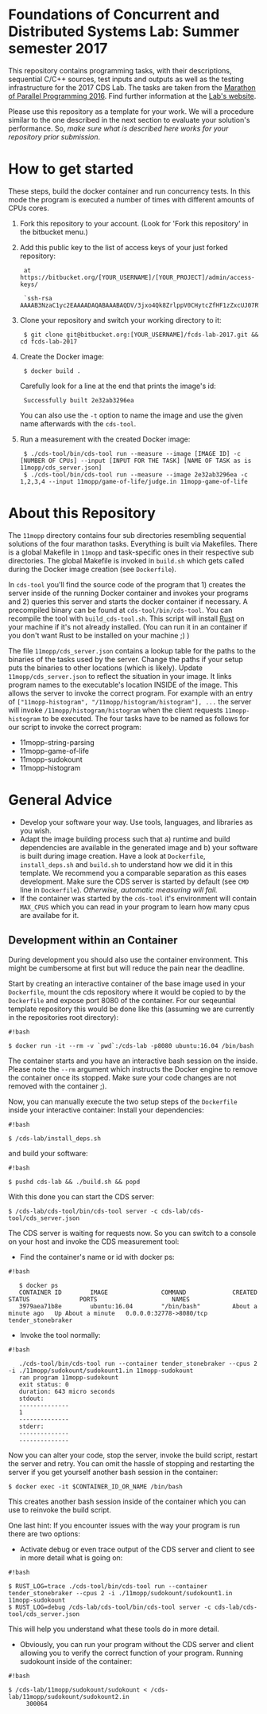 # Foundations of Concurrent and Distributed Systems Lab: Summer semester 2017 #

This repository contains programming tasks, with their descriptions, sequential C/C++ sources, test inputs and outputs as well as the testing infrastructure for the 2017 CDS Lab.
The tasks are taken from the [Marathon of Parallel Programming 2016](https://bitbucket.org/r0bcrane/fcds-lab-2017/src/b1a657cd5eacfcf7d6ede9a664c25d59989b7c99/Marathon%20of%20Parallel%20Programming%20problemset.pdf?at=master).
Find further information at the [Lab's website](https://tu-dresden.de/ing/informatik/sya/se/studium/labs-seminars/concurrent_and_distributed_systems_lab/summer-semester-2017/index).

Please use this repository as a template for your work.
We will a procedure similar to the one described in the next section to evaluate your solution's performance.
So, *make sure what is described here works for your repository prior submission*.

# How to get started #

These steps, build the docker container and run concurrency tests.
In this mode the program is executed a number of times with different amounts of CPUs cores.

1. Fork this repository to your account. (Look for 'Fork this repository' in the bitbucket menu.) 

1. Add this public key to the list of access keys of your just forked repository:

        at https://bitbucket.org/[YOUR_USERNAME]/[YOUR_PROJECT]/admin/access-keys/

        `ssh-rsa AAAAB3NzaC1yc2EAAAADAQABAAABAQDV/3jxo4Qk8ZrlppV0CHytcZfHF1zZxcUJ07RWqKVNax8AoCezkrBitZJyV8htVJ09jKZPw5b01L5ZSmrZZP5QFO4SXpF6OIId4D7zEOXxRw2DEEq0D4mQiWXaKLqRZYNd4NEHvbQAjqcXAVTEhYrrPPw2D5bTPSFBKuGN8qcU9xorQz4LUPQKdmp1ofGNw3etG8akAhj3V/hRUfenKlYL5dS+Ubgf9N4ZcTZVuo4PHfc2x2pfIQgnTixzgo6PcfY0yxGt1X8HML2EQRbZZnD7heDp6nYOqhXJSt5eLne5UsHiW2ojmLXHKS5TXYymMxHZCPXCySq6iT+4TDPymCjb`

1. Clone your repository and switch your working directory to it:

        $ git clone git@bitbucket.org:[YOUR_USERNAME]/fcds-lab-2017.git && cd fcds-lab-2017

2. Create the Docker image:

        $ docker build .

	Carefully look for a line at the end that prints the image's id:

        Successfully built 2e32ab3296ea

	You can also use the `-t` option to name the image and use the given name afterwards with the `cds-tool`.

3. Run a measurement with the created Docker image:

        $ ./cds-tool/bin/cds-tool run --measure --image [IMAGE ID] -c [NUMBER OF CPUs] --input [INPUT FOR THE TASK] [NAME OF TASK as is 11mopp/cds_server.json]
        $ ./cds-tool/bin/cds-tool run --measure --image 2e32ab3296ea -c 1,2,3,4 --input 11mopp/game-of-life/judge.in 11mopp-game-of-life

# About this Repository #

The `11mopp` directory contains four sub directories resembling sequential solutions of the four marathon tasks.
Everything is built via Makefiles. There is a global Makefile in `11mopp` and task-specific ones in their respective sub directories.
The global Makefile is invoked in `build.sh` which gets called during the Docker image creation (see `Dockerfile`).

In `cds-tool` you'll find the source code of the program that 1) creates the server inside of the running Docker container and invokes your programs and 2) queries this server and starts the docker container if necessary.
A precompiled binary can be found at `cds-tool/bin/cds-tool`. You can recompile the tool with `build_cds-tool.sh`. This script will install [Rust](https://www.rust-lang.org/) on your machine if it's not already installed. (You can run it in an container if you don't want Rust to be installed on your machine ;) )

The file `11mopp/cds_server.json` contains a lookup table for the paths to the binaries of the tasks used by the server.
Change the paths if your setup puts the binaries to other locations (which is likely).
Update `11mopp/cds_server.json` to reflect the situation in your image.
It links program names to the executable's location INSIDE of the image.
This allows the server to invoke the correct program.
For example with an entry of `["11mopp-histogram", "/11mopp/histogram/histogram"], ...` the
server will invoke `/11mopp/histogram/histogram` when the client requests `11mopp-histogram`
to be executed.
The four tasks have to be named as follows for our script to invoke the correct program:

* 11mopp-string-parsing
* 11mopp-game-of-life
* 11mopp-sudokount
* 11mopp-histogram

# General Advice #

* Develop your software your way. Use tools, languages, and libraries as you wish.
* Adapt the image building process such that
  a) runtime and build dependencies are available in the generated image and
  b) your software is built during image creation.
  Have a look at `Dockerfile`, `install_deps.sh` and `build.sh` to understand how we did it in this 
  template. We recommend you a comparable separation as this eases development.
  Make sure the CDS server is started by default (see `CMD` line in `Dockerfile`).
  *Otherwise, automatic measuring will fail.*
* If the container was started by the `cds-tool` it's environment will contain `MAX_CPUS` which you can read
  in your program to learn how many cpus are availabe for it.

## Development within an Container ##

During development you should also use the container environment.
This might be cumbersome at first but will reduce the pain near the deadline.

Start by creating an interactive container of the base image used in your `Dockerfile`, mount the
cds repository where it would be copied to by the `Dockerfile` and expose port 8080 of the container.
For our seqeuntial template repository this would be done like this (assuming we are currently
in the repositories root directory):


```
#!bash

$ docker run -it --rm -v `pwd`:/cds-lab -p8080 ubuntu:16.04 /bin/bash
```


The container starts and you have an interactive bash session on the inside. Please note the `--rm`
argument which instructs the Docker engine to remove the container once its stopped. Make sure your
code changes are not removed with the container ;).

Now, you can manually execute the two setup steps of the `Dockerfile` inside your interactive container:
Install your dependencies:

```
#!bash

$ /cds-lab/install_deps.sh
```

and build your software:

```
#!bash

$ pushd cds-lab && ./build.sh && popd
```


With this done you can start the CDS server:

```$ /cds-lab/cds-tool/bin/cds-tool server -c cds-lab/cds-tool/cds_server.json```

The CDS server is waiting for requests now. So you can switch to a console on your host and invoke
the CDS measurement tool:

* Find the container's name or id with docker ps:

```
#!bash

   $ docker ps 
   CONTAINER ID        IMAGE               COMMAND             CREATED              STATUS              PORTS                     NAMES
   3979aea71b8e        ubuntu:16.04        "/bin/bash"         About a minute ago   Up About a minute   0.0.0.0:32778->8080/tcp   tender_stonebraker
```


* Invoke the tool normally:

```
#!bash

   ./cds-tool/bin/cds-tool run --container tender_stonebraker --cpus 2 -i ./11mopp/sudokount/sudokount1.in 11mopp-sudokount
   ran program 11mopp-sudokount
   exit status: 0
   duration: 643 micro seconds
   stdout:
   --------------
   1
   --------------
   stderr:
   --------------
   --------------
```


Now you can alter your code, stop the server, invoke the build script, restart the server and retry.
You can omit the hassle of stopping and restarting the server if you get yourself another bash
session in the container:

```$ docker exec -it $CONTAINER_ID_OR_NAME /bin/bash```

This creates another bash session inside of the container which you can use to reinvoke the build script.

One last hint: If you encounter issues with the way your program is run there are two options:

* Activate debug or even trace output of the CDS server and client to see in more detail what is going on:

```
#!bash

$ RUST_LOG=trace ./cds-tool/bin/cds-tool run --container tender_stonebraker --cpus 2 -i ./11mopp/sudokount/sudokount1.in 11mopp-sudokount
$ RUST_LOG=debug /cds-lab/cds-tool/bin/cds-tool server -c cds-lab/cds-tool/cds_server.json
```


   This will help you understand what these tools do in more detail.

* Obviously, you can run your program without the CDS server and client allowing you to verify the
   correct function of your program. Running sudokount inside of the container:
   
```
#!bash

$ /cds-lab/11mopp/sudokount/sudokount < /cds-lab/11mopp/sudokount/sudokount2.in 
     300064
```